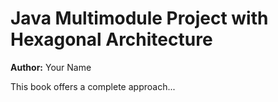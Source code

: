 # Java Multimodule Project with Hexagonal Architecture

**Author:** Your Name

This book offers a complete approach...